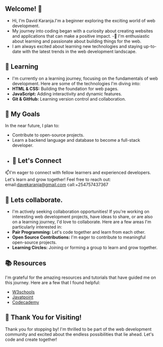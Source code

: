 ## Welcome! 👋
-  Hi, I’m David Karanja.I'm a beginner exploring the exciting world of web development.
-  My journey into coding began with a curiosity about creating websites and applications that can make a positive impact.
-👀 I'm enthusiastic about learning and passionate about building things for the web.
- I am always excited about learning new technologies and staying up-to-date with the latest trends in the web development landscape.
## 🌱 Learning
- I'm currently on a learning journey, focusing on the fundamentals of web development. Here are some of the technologies I'm diving into:
- **HTML & CSS:** Building the foundation for web pages.
- **JavaScript:** Adding interactivity and dynamic features.
- **Git & GitHub:** Learning version control and collaboration.
## 🚀 My Goals
In the near future, I plan to:
- Contribute to open-source projects.
- Learn a backend language and database to become a full-stack developer.
- ## 🤝 Let's Connect
📫I'm eager to connect with fellow learners and experienced developers. Let's learn and grow together! Feel free to reach out:
email:davekaranja@gmail.com
call:+254757437367
## 💞️ Lets collaborate.
- I'm actively seeking collaboration opportunities! If you're working on interesting web development projects, have ideas to share, or are also on a learning journey, I'd love to collaborate. Here are a few areas I'm particularly interested in:
- **Pair Programming:** Let's code together and learn from each other.
- **Open Source Contributions:** I'm eager to contribute to meaningful open-source projects.
- **Learning Circles:** Joining or forming a group to learn and grow together.
 ## 📚 Resources
I'm grateful for the amazing resources and tutorials that have guided me on this journey. Here are a few that I found helpful:
-  [W3schools](https://www.W3schools.com/)
- [Javatpoint](https://www.javatpoint.com/)
- [Codecademy](https://www.codecademy.com/)
## 🎉 Thank You for Visiting!
Thank you for stopping by! I'm thrilled to be part of the web development community and excited about the endless possibilities that lie ahead. Let's code and create together!
